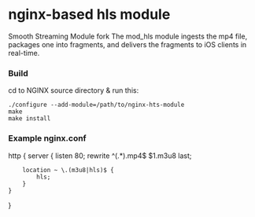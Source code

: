 # nginx-based hls module

Smooth Streaming Module fork
The mod_hls module ingests the mp4 file, packages one into fragments, and delivers the fragments to iOS clients in real-time.

### Build

cd to NGINX source directory & run this:

    ./configure --add-module=/path/to/nginx-hts-module
    make
    make install

### Example nginx.conf

http {
    server {
        listen 80;
        rewrite ^(.*)\.mp4$ $1.m3u8 last;

        location ~ \.(m3u8|hls)$ {
            hls;
        }
    }
}

